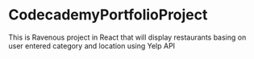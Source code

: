 # CodecademyPortfolioProject
This is Ravenous project in React  that will display restaurants basing on user entered category and location using Yelp API
